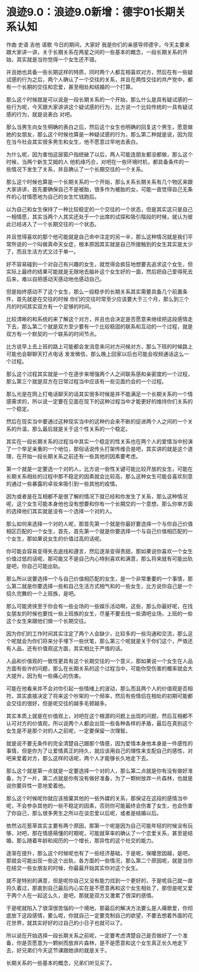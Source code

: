 # 浪迹9.0：浪迹9.0新增：德宇01长期关系认知

作曲 史语 吉他 语歌 今日的期间，大家好 我是你们的亲感导师德宇，今天主要来跟大家讲一讲，关于长期关系在两星之间的一些基本的概念，一段长期关系的开始，其实就是当你觉得一个女生还不错。

并且她也具备一些长期这样的特质，同时两个人都互相喜欢对方，然后在有一些疑试感的行为之后，两个人确认了一个交往的关系，并且在两性交往的共产党中，都有一个长期的交往和恋爱，甚至相处和结婚的一个打算。

那么这个时候就是可以说是一段长期关系的一个开始，那么什么是具有疑试感的一些行为呢，今天跟大家讲讲这个疑试感的行为，比方说一个比较传统的一具有疑试感的行为，就是说表白 对吧。

那么当男生向女生明确的表白之后，然后这个女生也明确的回复这个男生，愿意做她的女朋友，那么这个时候也算是一种疑试感的行为，那么第二种就是说，因为现在当今社会其实很多男生和女生，他不愿意过早地去表白。

为什么呢，因为害怕这层窗户指统破了以后，两人可能连朋友都没都做，那么这个时候，当两个新生艾姆的人 他机缘巧合，对吧在一些环境时机，都具备条件的一些情况下发生了关系，并且确认了一个长期交往的一个关系。

那么这个时候也算是一个长期关系的一个开始，那么关系长期关系有几个物区来跟大家讲讲，首先要确保自己不是被胎，很多作为被胎的女，可能一直觉得自己无条件的心甘情愿地为自己的女生忙钱跑后。

以为自己和女生保持了一种比较稳定的一个交往的一个状态，但是其实这只是自己一相情愿，其实当两个人其实还处于一个出席的试探和吸引階段的时候，就认为彼此已经进入了一个长期交往的一个状态。

并且觉得喜欢的那个他可能就是自己命中注定的另一半，那么这种情况就是我们平常所说的一个叫做真命天女症，根本原因其实就是自己所接触到的女生其实是太少了，而且生活方式又过于单一。

好不容易碰到一个对自己有兴趣的女生，就觉得会疯狂地想要去追求这个女生，但实际上最终的结果可能就是无限地去脑补这个女生好的一面，然后把自己爱得死去后来，难以自把感动天感动地也感动自己。

但是始终感动不了这个女生，那么一段稳步的长期关系其实需要具备几个前置条件，首先就是在交往的时候 你们的交往时常至少应该要大于三个月，那么到三个月的时间其实双方有一个足够的时间。

比较清晰的和系统的来了解这个对方，并且也会决定是否愿意来继续把这段感情走下去，那么第二个就是双方至少要有一个比较稳固的联系和互动的一个过程，就是双方有一个默契的一个联系的时间节点。

比方说早上去上班的路上可能都会发消息来问对方问候对方，那么下班的时候路上可能也会聊聊天打点电话 发发微信，那么晚上回家以后也可能会视频通话这么一个过程。

那么这个过程其实就是一个在逐步来增强两个人之间联系感和亲密度的一个过程，那么第三个就是双方在日常过程当中应该有一些见面约会的一个过程。

那么光是在网上打电话聊天的话其实很多时候是并不能满足一个长期关系的一个情感需求的，所以说一定要在见面在现下的这种过程当中才能更好的维持你们关系的一个稳定。

然后在现实当中要通过这种现实当中的这种约会来不断的促进两个人之间的一个关系的升温，那么最后就是关于这个性关系的一个稳定。

其实在一段长期关系的过程当中其实一个稳定的性关系也在两个人的爱情当中扮演了一个举足亲重的一个地位，那俗话说传头打架传维合是吧，其实讲的就是这个道理，在开始一段长期关系之前还有一些其他的因素要考虑。

第一个就是一定要选一个对的人，比方说一些性关键可能比较开放的女生，可能在长期关系相处的过程中那不稳定的因素就会比较高，那么这种女生可能会喜欢刻意的通过一些暴露的卓妆来吸引到一些其他的疫情。

因为或者是在互相都不是很了解的情况下就已经和你发生了关系，那么这种情况呢，这个女生可能本身他也没有想要和你有一个长期交的一个意想，那么你单方面的选择他们其实就是没有一个选择一个对的人。

那么如何来选择一个对的人呢，那首先第一个就是你最好要选择一个与你自己价值相区匹配的一个女生，首先，首先第一个就是你要选择一个与自己价值相匹配的一个女生，那如果说女生的价值过高的话呢。

你可能会容易变得失去底线和遵言，然后逐渐变得贵甜，那如果说你喜欢一个女生价值过低的话呢，那可能又不是自己内心特别喜欢和满意，那么将来就有可能出轨是吧，你自己可能出轨。

那么所以说要选择一个与自己价值相匹配的女生，是一个非常重要的一个事情，那么第二就是你要选择一些和自己生活方式相气和的一些女生，比方说你自己是一个招久完舞的一个上班族，是吧。

那么可能贤侠至于你会有一些业场的一些娱乐活动啊，这些，那么你最好呢，在找女朋友的时候也要找一些上班族的女生，尽量不要去找一些酒吧业场，上班的一些这个女生来跟他们做一个长期交往。

因为你们的工作时间其实注定了两个人会缺少，比较多的一些沟通和交流，那么这个呢就会为你们将来分手埋下一些伏笔，那么第三个呢就是关于你们这个，严值还有人品，还有价值观这方面，其实相比于严值的话。

人品和价值观的一致性更具有这个长期交往的一个意义，那如果说一个女生在人品方面有些许的问题，那么在长期关系的这个过程当中，可能你受伤害的概率就会大大提升，因为有一些痛心的伤害。

可能在他看来并不会对你引起一些情绪上的波动，那么而且两个人的价值观是否相符，其实直接决定了将来这个吵架的一个频率，然后有些情侣在相处的初期可能都会交往的很好，但是呢交往的越多毛顿越多。

其实本质上就是在价值观上，对吧在这个根源的问题上出现的问题，然后互相都不认可对方的价值观，所以说两个人都会出现一些各种各样的矛盾，最后在真别这个女生是不是那个对的人之前呢，一定要保留一次理智。

就是说不要无条件的完全清楚自己跟那个情感，因为爱情本身他本身是一件感性的事情，但是你为了让爱情真正的持久，就应该用自己的理性来支配自己的感性，对吧来爱着对方，那么这样的话呢，两个人才能够长久地走下去。

那么这个就是第一点就是一定要选择一个对的人，那么第二点就是你有没有做好准备，为了一片，第二点就是你有没有做好准备，为了一颗树放弃一片森林，也就是说你要异性一意地爱着他。

那么这个时候呢你就应该捨棄其他的一些外媒的关系，那保证在这段的感情当中呢，不会参杂其他的一些不稳定的因素，否则你可能最终会伤害了女生，也会伤害了你自己，那么很多男生之所以在谈恋爱以后呢，或者是结婚以后。

依然沾花惹草其实主要有两个原因，那第一个呢是因为自己可能年轻的时候没有玩够，对吧，那在情感萌懂的时期呢，可能就草率的确认了一个恋爱关系，甚至是结婚，那么随着年龄和阅历的一个增长，那异性的这个社交的能力。

逐渐在提升，那么这个时候呢也有了一些经济基础，于是呢，保暖思因越，是吧，那就会可能出现一些这个出轨，各方面的一些情况，那么第二个原因呢，就是当你在结交一些女朋友的时候，你最最开始其实你对这个女生。

就不是特别的满意，但是呢你自己又没有能力找到一个更好的，于是呢自己就一直将久着过，那直到自己最后内心实在是不愿意再和这个女生相处了，那但是呢又爱于两个人在一起这么久，是吧，那就是双方又激累了很深的感情。

于是呢就陷入了很深很苦惱的一个境地，那最后的解决方法要么是人痛歌爱，你彻底放下这段感情，要么呢，你就自己一定要克制自己的欲望，不要去想着外面的花花世界，就其实好好的过自己的小日子也就可以了。

所以说在开始选择一段长期关系之前呢，一定要考虑清楚自己是否做好了一个准备，你是否愿意为一颗树而放弃片森林，是不是愿意和这个女生真正长久地走下去，好兄弟们今天这节课跟她讲的就是关于。

长期关系的一些基本的概念，兄弟们听见买了。